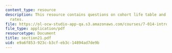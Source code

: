 ```yaml
---
content_type: resource
description: This resource contains questions on cohort life table and replacement
  rates.
file: https://ol-ocw-studio-app-qa.s3.amazonaws.com/courses/7-014-introductory-biology-spring-2005/e9a6f853923cb3cfeb3c14894ad7de9b_section21.pdf
file_type: application/pdf
resourcetype: Document
title: section21.pdf
uid: e9a6f853-923c-b3cf-eb3c-14894ad7de9b
---
```


